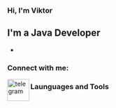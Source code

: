 ### Hi, I'm Viktor

## I'm a Java Developer
- 

### Connect with me:
<img align="left" alt="telegram" width="50px" src>

### Launguages and Tools
